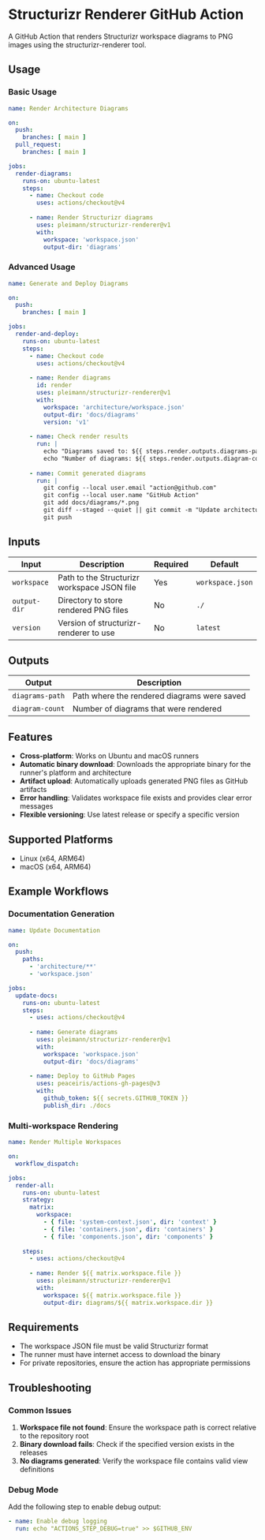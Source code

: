 # Structurizr Renderer GitHub Action

A GitHub Action that renders Structurizr workspace diagrams to PNG images using the structurizr-renderer tool.

## Usage

### Basic Usage

```yaml
name: Render Architecture Diagrams

on:
  push:
    branches: [ main ]
  pull_request:
    branches: [ main ]

jobs:
  render-diagrams:
    runs-on: ubuntu-latest
    steps:
      - name: Checkout code
        uses: actions/checkout@v4
      
      - name: Render Structurizr diagrams
        uses: pleimann/structurizr-renderer@v1
        with:
          workspace: 'workspace.json'
          output-dir: 'diagrams'
```

### Advanced Usage

```yaml
name: Generate and Deploy Diagrams

on:
  push:
    branches: [ main ]

jobs:
  render-and-deploy:
    runs-on: ubuntu-latest
    steps:
      - name: Checkout code
        uses: actions/checkout@v4
      
      - name: Render diagrams
        id: render
        uses: pleimann/structurizr-renderer@v1
        with:
          workspace: 'architecture/workspace.json'
          output-dir: 'docs/diagrams'
          version: 'v1'
      
      - name: Check render results
        run: |
          echo "Diagrams saved to: ${{ steps.render.outputs.diagrams-path }}"
          echo "Number of diagrams: ${{ steps.render.outputs.diagram-count }}"
      
      - name: Commit generated diagrams
        run: |
          git config --local user.email "action@github.com"
          git config --local user.name "GitHub Action"
          git add docs/diagrams/*.png
          git diff --staged --quiet || git commit -m "Update architecture diagrams"
          git push
```

## Inputs

| Input | Description | Required | Default |
|-------|-------------|----------|---------|
| `workspace` | Path to the Structurizr workspace JSON file | Yes | `workspace.json` |
| `output-dir` | Directory to store rendered PNG files | No | `./` |
| `version` | Version of structurizr-renderer to use | No | `latest` |

## Outputs

| Output | Description |
|--------|-------------|
| `diagrams-path` | Path where the rendered diagrams were saved |
| `diagram-count` | Number of diagrams that were rendered |

## Features

- **Cross-platform**: Works on Ubuntu and macOS runners
- **Automatic binary download**: Downloads the appropriate binary for the runner's platform and architecture
- **Artifact upload**: Automatically uploads generated PNG files as GitHub artifacts
- **Error handling**: Validates workspace file exists and provides clear error messages
- **Flexible versioning**: Use latest release or specify a specific version

## Supported Platforms

- Linux (x64, ARM64)
- macOS (x64, ARM64)

## Example Workflows

### Documentation Generation

```yaml
name: Update Documentation

on:
  push:
    paths:
      - 'architecture/**'
      - 'workspace.json'

jobs:
  update-docs:
    runs-on: ubuntu-latest
    steps:
      - uses: actions/checkout@v4
      
      - name: Generate diagrams
        uses: pleimann/structurizr-renderer@v1
        with:
          workspace: 'workspace.json'
          output-dir: 'docs/diagrams'
      
      - name: Deploy to GitHub Pages
        uses: peaceiris/actions-gh-pages@v3
        with:
          github_token: ${{ secrets.GITHUB_TOKEN }}
          publish_dir: ./docs
```

### Multi-workspace Rendering

```yaml
name: Render Multiple Workspaces

on:
  workflow_dispatch:

jobs:
  render-all:
    runs-on: ubuntu-latest
    strategy:
      matrix:
        workspace:
          - { file: 'system-context.json', dir: 'context' }
          - { file: 'containers.json', dir: 'containers' }
          - { file: 'components.json', dir: 'components' }
    
    steps:
      - uses: actions/checkout@v4
      
      - name: Render ${{ matrix.workspace.file }}
        uses: pleimann/structurizr-renderer@v1
        with:
          workspace: ${{ matrix.workspace.file }}
          output-dir: diagrams/${{ matrix.workspace.dir }}
```

## Requirements

- The workspace JSON file must be valid Structurizr format
- The runner must have internet access to download the binary
- For private repositories, ensure the action has appropriate permissions

## Troubleshooting

### Common Issues

1. **Workspace file not found**: Ensure the workspace path is correct relative to the repository root
2. **Binary download fails**: Check if the specified version exists in the releases
3. **No diagrams generated**: Verify the workspace file contains valid view definitions

### Debug Mode

Add the following step to enable debug output:

```yaml
- name: Enable debug logging
  run: echo "ACTIONS_STEP_DEBUG=true" >> $GITHUB_ENV
```